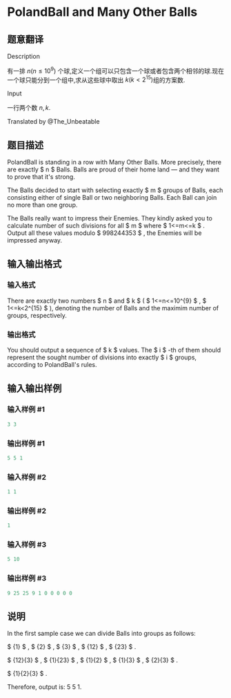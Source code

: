 # PolandBall and Many Other Balls

## 题意翻译

Description

有一排 $n(n\le 10^9)$ 个球,定义一个组可以只包含一个球或者包含两个相邻的球.现在一个球只能分到一个组中,求从这些球中取出 $k(k<2^{15})$组的方案数.

Input

一行两个数 $n, k$.

Translated by @The_Unbeatable 

## 题目描述

PolandBall is standing in a row with Many Other Balls. More precisely, there are exactly $ n $ Balls. Balls are proud of their home land — and they want to prove that it's strong.

The Balls decided to start with selecting exactly $ m $ groups of Balls, each consisting either of single Ball or two neighboring Balls. Each Ball can join no more than one group.

The Balls really want to impress their Enemies. They kindly asked you to calculate number of such divisions for all $ m $ where $ 1<=m<=k $ . Output all these values modulo $ 998244353 $ , the Enemies will be impressed anyway.

## 输入输出格式

### 输入格式

There are exactly two numbers $ n $ and $ k $ ( $ 1<=n<=10^{9} $ , $ 1<=k&lt;2^{15} $ ), denoting the number of Balls and the maximim number of groups, respectively.

### 输出格式

You should output a sequence of $ k $ values. The $ i $ -th of them should represent the sought number of divisions into exactly $ i $ groups, according to PolandBall's rules.

## 输入输出样例

### 输入样例 #1

```cpp
3 3

```
### 输出样例 #1

```cpp
5 5 1 
```


### 输入样例 #2

```cpp
1 1

```
### 输出样例 #2

```cpp
1 
```


### 输入样例 #3

```cpp
5 10

```
### 输出样例 #3

```cpp
9 25 25 9 1 0 0 0 0 0 
```


## 说明

In the first sample case we can divide Balls into groups as follows:

$ {1} $ , $ {2} $ , $ {3} $ , $ {12} $ , $ {23} $ .

$ {12}{3} $ , $ {1}{23} $ , $ {1}{2} $ , $ {1}{3} $ , $ {2}{3} $ .

$ {1}{2}{3} $ .

Therefore, output is: 5 5 1.

